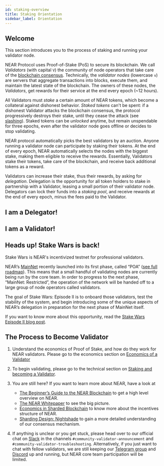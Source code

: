 ```yaml
---
id: staking-overview
title: Staking Orientation
sidebar_label: Orientation
---
```


## Welcome

This section introduces you to the process of staking and running your validator node.

NEAR Protocol uses Proof-of-Stake (PoS) to secure its blockchain. We call _Validators_ (with capital `V`) the community of node operators that take care of the [blockchain consensus](../integrator/faq#which-consensus-algorithm-does-near-use). Technically, the _validator nodes_ (lowercase `v`) are servers that aggregate transactions into blocks, execute them, and maintain the latest state of the blockchain. The owners of these nodes, the _Validators_, get rewards for their service at the end every epoch (\~12 hours).

All Validators must _stake_ a certain amount of NEAR tokens, which become a collateral against dishonest behavior. _Staked tokens_ can't be spent: if a dishonest Validator attacks the blockchain consensus, the protocol progressively destroys their stake, until they cease the attack (see [slashing](validator-faq#what-is-a-slashing-behavior)).
Staked tokens can be _unlocked_ anytime, but remain unspendable for three epochs, even after the validator node goes offline or decides to stop validating.

NEAR protocol automatically picks the best validators by an auction. Anyone running a validator node can participate by staking their tokens. At the end of every epoch, NEAR automatically selects the nodes with the biggest stake, making them eligible to receive the rewards. Essentially, Validators stake their tokens, take care of the blockchain, and receive back additional tokens as a reward.

Validators can increase their stake, thus their rewards, by asking for _delegation_. Delegation is the opportunity for all token holders to stake in partnership with a Validator, leasing a small portion of their validator node. Delegators can lock their funds into a _staking pool_, and receive rewards at the end of every epoch, minus the fees paid to the Validator.

## I am a Delegator!



## I am a Validator!



## Heads up! Stake Wars is back!

Stake Wars is NEAR's incentivized testnet for professional validators.

NEAR’s [MainNet](https://explorer.near.org/) recently launched into its first phase, called “POA” ([see full roadmap](https://near.ai/mainnet-roadmap)). This means that a small handful of validating nodes are currently being run by the core team. In order to progress to the next phase, “MainNet: Restricted”, the operation of the network will be handed off to a large group of node operators called validators. 

The goal of Stake Wars: Episode II is to onboard those validators, test the stability of the system, and begin introducing some of the unique aspects of NEAR’s delegation in preparation for the next phase of MainNet itself.

If you want to know more about this opportunity, read the [Stake Wars Episode II blog post](https://near.org/blog/stake-wars-episode-ii/).

## The Process to Become Validator

1. Understand the economics of Proof of Stake, and how do they work for NEAR validators. Please go to the economics section on [Economics of a Validator](/docs/validator/economics)

2. To begin validating, please go to the technical section on [Staking and becoming a Validator](/docs/validator/staking).

3. You are still here? If you want to learn more about NEAR, have a look at

    * [The Beginner’s Guide to the NEAR Blockchain](https://near.org/blog/the-beginners-guide-to-the-near-blockchain/) to get a high level overview on NEAR.
    * [The NEAR Whitepaper](https://near.org/papers/the-official-near-white-paper) to see the big picture.
    * [Economics in Sharded Blockchain](https://near.org/papers/economics-in-sharded-blockchain/) to know more about the incentives structure of NEAR.
    * [Sharding Design: Nightshade](https://near.org/papers/nightshade) to gain a more detailed understanding of our consensus mechanism.

4. If anything is unclear or you get stuck, please head over to our official chat on [Slack](https://near.chat) in the channels `#community-validator-announcement` and `#community-validator-troubleshooting`.
Alternatively, if you just want to chat with fellow validators, we are still keeping our [Telegram group](https://t.me/near_validators) and [Discord](https://discord.gg/ZMPr3VB) up and running, but NEAR core team participation will be limited. 